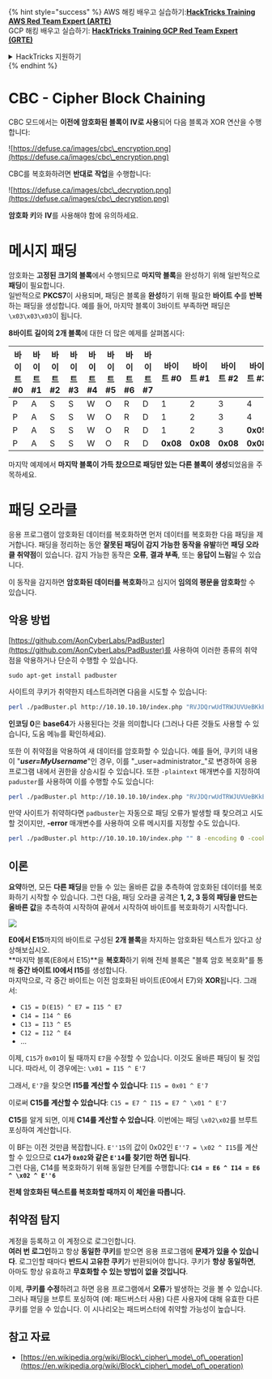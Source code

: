 {% hint style="success" %}
AWS 해킹 배우고 실습하기:<img src="/.gitbook/assets/arte.png" alt="" data-size="line">[**HackTricks Training AWS Red Team Expert (ARTE)**](https://training.hacktricks.xyz/courses/arte)<img src="/.gitbook/assets/arte.png" alt="" data-size="line">\
GCP 해킹 배우고 실습하기: <img src="/.gitbook/assets/grte.png" alt="" data-size="line">[**HackTricks Training GCP Red Team Expert (GRTE)**<img src="/.gitbook/assets/grte.png" alt="" data-size="line">](https://training.hacktricks.xyz/courses/grte)

<details>

<summary>HackTricks 지원하기</summary>

* [**구독 요금제**](https://github.com/sponsors/carlospolop)를 확인하세요!
* 💬 [**Discord 그룹**](https://discord.gg/hRep4RUj7f)에 가입하거나 [**텔레그램 그룹**](https://t.me/peass)에 참여하거나 **트위터** 🐦 [**@hacktricks\_live**](https://twitter.com/hacktricks\_live)**를 팔로우**하세요.
* [**HackTricks**](https://github.com/carlospolop/hacktricks) 및 [**HackTricks Cloud**](https://github.com/carlospolop/hacktricks-cloud) 깃헙 저장소에 PR을 제출하여 해킹 트릭을 공유하세요.

</details>
{% endhint %}

# CBC - Cipher Block Chaining

CBC 모드에서는 **이전에 암호화된 블록이 IV로 사용**되어 다음 블록과 XOR 연산을 수행합니다:

![https://defuse.ca/images/cbc\_encryption.png](https://defuse.ca/images/cbc\_encryption.png)

CBC를 복호화하려면 **반대로** **작업**을 수행합니다:

![https://defuse.ca/images/cbc\_decryption.png](https://defuse.ca/images/cbc\_decryption.png)

**암호화 키**와 **IV**를 사용해야 함에 유의하세요.

# 메시지 패딩

암호화는 **고정된 크기의 블록**에서 수행되므로 **마지막 블록**을 완성하기 위해 일반적으로 **패딩**이 필요합니다.\
일반적으로 **PKCS7**이 사용되며, 패딩은 블록을 **완성**하기 위해 필요한 **바이트 수**를 **반복**하는 패딩을 생성합니다. 예를 들어, 마지막 블록이 3바이트 부족하면 패딩은 `\x03\x03\x03`이 됩니다.

**8바이트 길이의 2개 블록**에 대한 더 많은 예제를 살펴봅시다:

| 바이트 #0 | 바이트 #1 | 바이트 #2 | 바이트 #3 | 바이트 #4 | 바이트 #5 | 바이트 #6 | 바이트 #7 | 바이트 #0  | 바이트 #1  | 바이트 #2  | 바이트 #3  | 바이트 #4  | 바이트 #5  | 바이트 #6  | 바이트 #7  |
| ------- | ------- | ------- | ------- | ------- | ------- | ------- | ------- | -------- | -------- | -------- | -------- | -------- | -------- | -------- | -------- |
| P       | A       | S       | S       | W       | O       | R       | D       | 1        | 2        | 3        | 4        | 5        | 6        | **0x02** | **0x02** |
| P       | A       | S       | S       | W       | O       | R       | D       | 1        | 2        | 3        | 4        | 5        | **0x03** | **0x03** | **0x03** |
| P       | A       | S       | S       | W       | O       | R       | D       | 1        | 2        | 3        | **0x05** | **0x05** | **0x05** | **0x05** | **0x05** |
| P       | A       | S       | S       | W       | O       | R       | D       | **0x08** | **0x08** | **0x08** | **0x08** | **0x08** | **0x08** | **0x08** | **0x08** |

마지막 예제에서 **마지막 블록이 가득 찼으므로 패딩만 있는 다른 블록이 생성**되었음을 주목하세요.

# 패딩 오라클

응용 프로그램이 암호화된 데이터를 복호화하면 먼저 데이터를 복호화한 다음 패딩을 제거합니다. 패딩을 정리하는 동안 **잘못된 패딩이 감지 가능한 동작을 유발**하면 **패딩 오라클 취약점**이 있습니다. 감지 가능한 동작은 **오류**, **결과 부족**, 또는 **응답이 느림**일 수 있습니다.

이 동작을 감지하면 **암호화된 데이터를 복호화**하고 심지어 **임의의 평문을 암호화**할 수 있습니다.

## 악용 방법

[https://github.com/AonCyberLabs/PadBuster](https://github.com/AonCyberLabs/PadBuster)를 사용하여 이러한 종류의 취약점을 악용하거나 단순히 수행할 수 있습니다.
```
sudo apt-get install padbuster
```
사이트의 쿠키가 취약한지 테스트하려면 다음을 시도할 수 있습니다:
```bash
perl ./padBuster.pl http://10.10.10.10/index.php "RVJDQrwUdTRWJUVUeBKkEA==" 8 -encoding 0 -cookies "login=RVJDQrwUdTRWJUVUeBKkEA=="
```
**인코딩 0**은 **base64**가 사용된다는 것을 의미합니다 (그러나 다른 것들도 사용할 수 있습니다, 도움 메뉴를 확인하세요).

또한 이 취약점을 악용하여 새 데이터를 암호화할 수 있습니다. 예를 들어, 쿠키의 내용이 "**_**user=MyUsername**_**"인 경우, 이를 "\_user=administrator\_"로 변경하여 응용 프로그램 내에서 권한을 상승시킬 수 있습니다. 또한 `-plaintext` 매개변수를 지정하여 `paduster`를 사용하여 이를 수행할 수도 있습니다:
```bash
perl ./padBuster.pl http://10.10.10.10/index.php "RVJDQrwUdTRWJUVUeBKkEA==" 8 -encoding 0 -cookies "login=RVJDQrwUdTRWJUVUeBKkEA==" -plaintext "user=administrator"
```
만약 사이트가 취약하다면 `padbuster`는 자동으로 패딩 오류가 발생할 때 찾으려고 시도할 것이지만, **-error** 매개변수를 사용하여 오류 메시지를 지정할 수도 있습니다.
```bash
perl ./padBuster.pl http://10.10.10.10/index.php "" 8 -encoding 0 -cookies "hcon=RVJDQrwUdTRWJUVUeBKkEA==" -error "Invalid padding"
```
## 이론

**요약**하면, 모든 **다른 패딩**을 만들 수 있는 올바른 값을 추측하여 암호화된 데이터를 복호화하기 시작할 수 있습니다. 그런 다음, 패딩 오라클 공격은 **1, 2, 3 등의 패딩을 만드는 올바른 값**을 추측하여 시작하여 끝에서 시작하여 바이트를 복호화하기 시작합니다.

![](<../.gitbook/assets/image (629) (1) (1).png>)

**E0에서 E15**까지의 바이트로 구성된 **2개 블록**을 차지하는 암호화된 텍스트가 있다고 상상해보십시오.\
**마지막 블록(E8에서 E15)**을 **복호화**하기 위해 전체 블록은 "블록 암호 복호화"를 통해 **중간 바이트 I0에서 I15**를 생성합니다.\
마지막으로, 각 중간 바이트는 이전 암호화된 바이트(E0에서 E7)와 **XOR**됩니다. 그래서:

* `C15 = D(E15) ^ E7 = I15 ^ E7`
* `C14 = I14 ^ E6`
* `C13 = I13 ^ E5`
* `C12 = I12 ^ E4`
* ...

이제, `C15`가 `0x01`이 될 때까지 `E7`을 수정할 수 있습니다. 이것도 올바른 패딩이 될 것입니다. 따라서, 이 경우에는: `\x01 = I15 ^ E'7`

그래서, `E'7`을 찾으면 **I15를 계산할 수 있습니다**: `I15 = 0x01 ^ E'7`

이로써 **C15를 계산할 수 있습니다**: `C15 = E7 ^ I15 = E7 ^ \x01 ^ E'7`

**C15**를 알게 되면, 이제 **C14를 계산할 수 있습니다**. 이번에는 패딩 `\x02\x02`를 브루트 포싱하여 계산합니다.

이 BF는 이전 것만큼 복잡합니다. `E''15`의 값이 0x02인 `E''7 = \x02 ^ I15`를 계산할 수 있으므로 **`C14`가 `0x02`와 같은 `E'14`를 찾기만 하면 됩니다**.\
그런 다음, C14를 복호화하기 위해 동일한 단계를 수행합니다: **`C14 = E6 ^ I14 = E6 ^ \x02 ^ E''6`**

**전체 암호화된 텍스트를 복호화할 때까지 이 체인을 따릅니다.**

## 취약점 탐지

계정을 등록하고 이 계정으로 로그인합니다.\
**여러 번 로그인**하고 항상 **동일한 쿠키**를 받으면 응용 프로그램에 **문제가 있을 수 있습니다**. 로그인할 때마다 **반드시 고유한 쿠키**가 반환되어야 합니다. 쿠키가 **항상** **동일하면**, 아마도 항상 유효하고 **무효화할 수 있는 방법이 없을 것입니다**.

이제, **쿠키를 수정**하려고 하면 응용 프로그램에서 **오류**가 발생하는 것을 볼 수 있습니다.\
그러나 패딩을 브루트 포싱하여 (예: 패드버스터 사용) 다른 사용자에 대해 유효한 다른 쿠키를 얻을 수 있습니다. 이 시나리오는 패드버스터에 취약할 가능성이 높습니다.

## 참고 자료

* [https://en.wikipedia.org/wiki/Block\_cipher\_mode\_of\_operation](https://en.wikipedia.org/wiki/Block\_cipher\_mode\_of\_operation)
